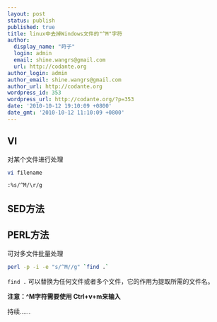 ```yaml
---
layout: post
status: publish
published: true
title: linux中去掉Windows文件的"^M"字符
author:
  display_name: "莳子"
  login: admin
  email: shine.wangrs@gmail.com
  url: http://codante.org
author_login: admin
author_email: shine.wangrs@gmail.com
author_url: http://codante.org
wordpress_id: 353
wordpress_url: http://codante.org/?p=353
date: '2010-10-12 19:10:09 +0800'
date_gmt: '2010-10-12 11:10:09 +0800'
---
```


## VI

对某个文件进行处理

```bash
vi filename
```

```
:%s/^M/\r/g
```

## SED方法

## PERL方法

可对多文件批量处理

```bash
perl -p -i -e "s/^M//g" `find .`
```

`find .` 可以替换为任何文件或者多个文件，它的作用为提取所需的文件名。

**注意：^M字符需要使用 Ctrl+v+m来输入**

持续......